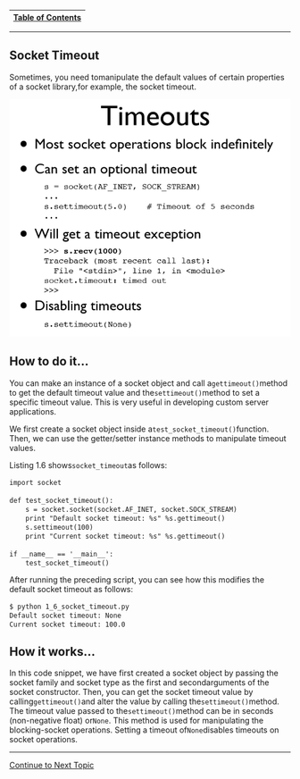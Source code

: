 |[Table of Contents](/00-Table-of-Contents.md)|
|---|

---

## Socket Timeout

Sometimes, you need tomanipulate the default values of certain properties of a socket library,for example, the socket timeout.

![](../.gitbook/assets/timeout.PNG)

## How to do it...

You can make an instance of a socket object and call a`gettimeout()`method to get the default timeout value and the`settimeout()`method to set a specific timeout value. This is very useful in developing custom server applications.

We first create a socket object inside a`test_socket_timeout()`function. Then, we can use the getter/setter instance methods to manipulate timeout values.

Listing 1.6 shows`socket_timeout`as follows:

```text
import socket

def test_socket_timeout():
    s = socket.socket(socket.AF_INET, socket.SOCK_STREAM)
    print "Default socket timeout: %s" %s.gettimeout()
    s.settimeout(100)
    print "Current socket timeout: %s" %s.gettimeout()    

if __name__ == '__main__':
    test_socket_timeout()
```

After running the preceding script, you can see how this modifies the default socket timeout as follows:

```text
$ python 1_6_socket_timeout.py 
Default socket timeout: None
Current socket timeout: 100.0
```

## How it works...

In this code snippet, we have first created a socket object by passing the socket family and socket type as the first and secondarguments of the socket constructor. Then, you can get the socket timeout value by calling`gettimeout()`and alter the value by calling the`settimeout()`method. The timeout value passed to the`settimeout()`method can be in seconds \(non-negative float\) or`None`. This method is used for manipulating the blocking-socket operations. Setting a timeout of`None`disables timeouts on socket operations.

---

<a href="https://github.com/CyberTrainingUSAF/08-Network-Programming/blob/master/08-advanced-functionality/socket-blocking.md" > Continue to Next Topic </a>
